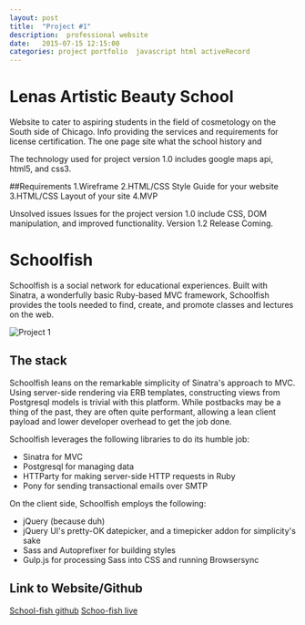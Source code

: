 ```yaml
---
layout: post
title:  "Project #1"
description:  professional website
date:   2015-07-15 12:15:00
categories: project portfolio  javascript html activeRecord
---
```



# Lenas Artistic Beauty School

Website to cater to aspiring students in the field of cosmetology on the South side of Chicago.
Info providing the services and requirements for license certification.
The one page site  what the school history and

The technology used for project version 1.0 includes google maps api, html5, and css3.

##Requirements
 1.Wireframe
 2.HTML/CSS Style Guide for your website
 3.HTML/CSS Layout of your site
 4.MVP

 Unsolved issues
 Issues for the project version 1.0 include CSS, DOM manipulation, and improved functionality. Version 1.2
 Release Coming.


# Schoolfish

Schoolfish is a social network for educational experiences. Built with Sinatra, a wonderfully basic Ruby-based MVC framework, Schoolfish provides the tools needed to find, create, and promote classes and lectures on the web.

![Project 1](http://imgur.com/LzGNZSU)

## The stack

Schoolfish leans on the remarkable simplicity of Sinatra's approach to MVC. Using server-side rendering via ERB templates, constructing views from Postgresql models is trivial with this platform. While postbacks may be a thing of the past, they are often quite performant, allowing a lean client payload and lower developer overhead to get the job done.

Schoolfish leverages the following libraries to do its humble job:

- Sinatra for MVC
- Postgresql for managing data
- HTTParty for making server-side HTTP requests in Ruby
- Pony for sending transactional emails over SMTP

On the client side, Schoolfish employs the following:

- jQuery (because duh)
- jQuery UI's pretty-OK datepicker, and a timepicker addon for simplicity's sake
- Sass and Autoprefixer for building styles
- Gulp.js for processing Sass into CSS and running Browsersync


## Link to Website/Github

[School-fish github](https://github.com/TreatYoSelf/school-fish)
[Schoo-fish live](http://104.131.106.81/)

<!-- *Add a link here if it is legally ok to do so.. if not, do not include this section in your page at all!* -->

<!-- *Add a link to Github as well* -->

